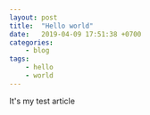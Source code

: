 ```yaml
---
layout: post
title:	"Hello world"
date:	2019-04-09 17:51:38 +0700
categories:
    - blog
tags:
    - hello
    - world
---
```


It's my test article